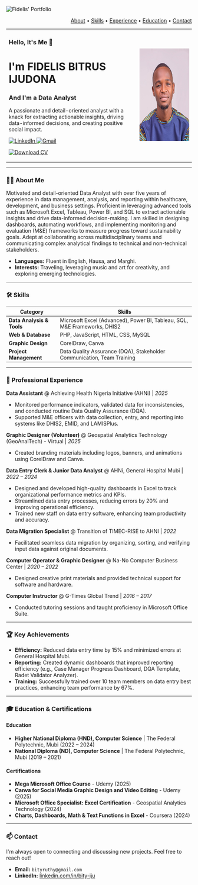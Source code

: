 <!-- Header -->
<p align="left"> 
  <img alt="Fidelis' Portfolio" height="30px" src="https://img.shields.io/badge/Portfolio-255E63?style=for-the-badge" />
</p>
<p align="right">
  <a href="#-about-me">About</a> •
  <a href="#-skills">Skills</a> •
  <a href="#-experience">Experience</a> •
  <a href="#-education">Education</a> •
  <a href="#-contact">Contact</a>
</p>

<!-- Profile Section -->
<table align="center">
  <tr>
    <td align="center" width="600px">
      <h3 align="left">Hello, It's Me 👋</h3>
      <h1 align="left">I'm FIDELIS BITRUS IJUDONA</h1>
      <h3 align="left">And I'm a <b>Data Analyst</b></h3>
      <p align="left">
        A passionate and detail-oriented analyst with a knack for extracting actionable insights, driving data-informed decisions, and creating positive social impact.
      </p>
      <!-- Socials -->
      <p align="left">
        <a href="https://linkedin.com/in/bity-iju" target="_blank">
          <img src="https://img.shields.io/badge/LinkedIn-0077B5?style=for-the-badge&logo=linkedin&logoColor=white" alt="LinkedIn">
        </a>
        <a href="mailto:bityruthy@gmail.com">
          <img src="https://img.shields.io/badge/Gmail-D14836?style=for-the-badge&logo=gmail&logoColor=white" alt="Gmail">
        </a>
      </p>
      <!-- CV Button -->
      <p align="left">
        <a href="Bity_Iju_resume.pdf" target="_blank">
          <img src="https://img.shields.io/badge/Download-CV-13B5B1?style=for-the-badge" alt="Download CV">
        </a>
      </p>
    </td>
    <td align="center" width="300px">
      <!-- I've updated this to use your exact filename -->
      <img src="your-profile-picture.jpg" alt="Fidelis Bitrus Ijudona" height="250" />
    </td>
  </tr>
</table>

---

### 🙋‍♂️ About Me
<a id="-about-me"></a>

Motivated and detail-oriented Data Analyst with over five years of experience in data management, analysis, and reporting within healthcare, development, and business settings. Proficient in leveraging advanced tools such as Microsoft Excel, Tableau, Power BI, and SQL to extract actionable insights and drive data-informed decision-making. I am skilled in designing dashboards, automating workflows, and implementing monitoring and evaluation (M&E) frameworks to measure progress toward sustainability goals. Adept at collaborating across multidisciplinary teams and communicating complex analytical findings to technical and non-technical stakeholders.

- **Languages:** Fluent in English, Hausa, and Marghi.
- **Interests:** Traveling, leveraging music and art for creativity, and exploring emerging technologies.

---

### 🛠️ Skills
<a id="-skills"></a>

| Category                     | Skills                                                                     |
| ---------------------------- | -------------------------------------------------------------------------- |
| **Data Analysis & Tools**    | Microsoft Excel (Advanced), Power BI, Tableau, SQL, M&E Frameworks, DHIS2  |
| **Web & Database**           | PHP, JavaScript, HTML, CSS, MySQL                                          |
| **Graphic Design**           | CorelDraw, Canva                                                           |
| **Project Management**       | Data Quality Assurance (DQA), Stakeholder Communication, Team Training     |

---

### 💼 Professional Experience
<a id="-experience"></a>

**Data Assistant** @ Achieving Health Nigeria Initiative (AHNi) | _2025_
- Monitored performance indicators, validated data for inconsistencies, and conducted routine Data Quality Assurance (DQA).
- Supported M&E officers with data collection, entry, and reporting into systems like DHIS2, EMID, and LAMISPlus.

**Graphic Designer (Volunteer)** @ Geospatial Analytics Technology (GeoAnalTech) - Virtual | _2025_
- Created branding materials including logos, banners, and animations using CorelDraw and Canva.

**Data Entry Clerk & Junior Data Analyst** @ AHNi, General Hospital Mubi | _2022 – 2024_
- Designed and developed high-quality dashboards in Excel to track organizational performance metrics and KPIs.
- Streamlined data entry processes, reducing errors by 20% and improving operational efficiency.
- Trained new staff on data entry software, enhancing team productivity and accuracy.

**Data Migration Specialist** @ Transition of TIMEC-RISE to AHNI | _2022_
- Facilitated seamless data migration by organizing, sorting, and verifying input data against original documents.

**Computer Operator & Graphic Designer** @ Na-No Computer Business Center | _2020 – 2022_
- Designed creative print materials and provided technical support for software and hardware.

**Computer Instructor** @ G-Times Global Trend | _2016 – 2017_
- Conducted tutoring sessions and taught proficiency in Microsoft Office Suite.

---

### 🏆 Key Achievements
<a id="-achievements"></a>

- **Efficiency:** Reduced data entry time by 15% and minimized errors at General Hospital Mubi.
- **Reporting:** Created dynamic dashboards that improved reporting efficiency (e.g., Case Manager Progress Dashboard, DQA Template, Radet Validator Analyzer).
- **Training:** Successfully trained over 10 team members on data entry best practices, enhancing team performance by 67%.

---

### 🎓 Education & Certifications
<a id="-education"></a>

#### Education
- **Higher National Diploma (HND), Computer Science** | The Federal Polytechnic, Mubi (2022 – 2024)
- **National Diploma (ND), Computer Science** | The Federal Polytechnic, Mubi (2019 – 2021)

#### Certifications
- **Mega Microsoft Office Course** - Udemy (2025)
- **Canva for Social Media Graphic Design and Video Editing** - Udemy (2025)
- **Microsoft Office Specialist: Excel Certification** - Geospatial Analytics Technology (2024)
- **Charts, Dashboards, Math & Text Functions in Excel** - Coursera (2024)

---

### 📫 Contact
<a id="-contact"></a>

I'm always open to connecting and discussing new projects. Feel free to reach out!

- **Email:** `bityruthy@gmail.com`
- **LinkedIn:** [linkedin.com/in/bity-iju](https://linkedin.com/in/bity-iju)
